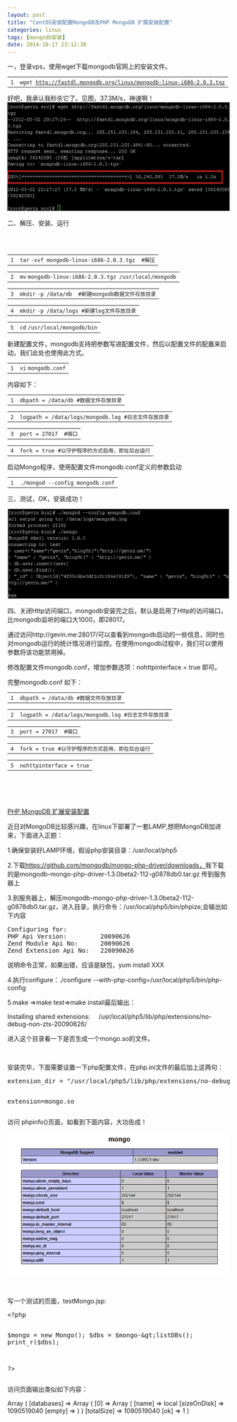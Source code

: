 ```yaml
---
layout: post
title: "CentOS安装配置MongoDB及PHP MongoDB 扩展安装配置"
categories: linux
tags: [mongodb安装]
date: 2014-10-17 23:12:38
---
```


<p>一，登录vps，使用wget下载mongodb官网上的安装文件。</p>
<table>
<tbody>
<tr>
<td class="number"><code>1</code></td>
<td class="content"><code class="plain">wget&nbsp;<a href="http://fastdl.mongodb.org/linux/mongodb-linux-i686-2.0.3.tgz">http://fastdl.mongodb.org/linux/mongodb-linux-i686-2.0.3.tgz</a></code></td>
</tr>
</tbody>
</table>
</div>
</div>
</div>
<p>好吧，我承认我秒杀它了。见图，37.3M/s，神速啊！<br><a href="/upload/images/download-mongodb.jpg"><img class="alignnone  wp-image-290" title="download-mongodb" src="/upload/images/download-mongodb.jpg" alt="" height="246" width="575"></a></p>
<p>二、解压、安装、运行</p>
<div id="highlighter_687423" class="syntaxhighlighter notranslate ">
<div class="bar        show">
<div class="toolbar"><a class="item viewSource" title="view source" href="http://gevin.me/289.html#viewSource"><br></a>
<div class="item copyToClipboard">&nbsp;</div>








</div>
</div>
<div class="lines">
<div class="line alt1">
<table>
<tbody>
<tr>
<td class="number"><code>1</code></td>
<td class="content"><code class="functions">tar</code>&nbsp;<code class="plain">-xvf mongodb-linux-i686-2.0.3.tgz&nbsp;&nbsp;</code><code class="comments">#解压</code></td>








</tr>








</tbody>








</table>








</div>
<div class="line alt2">
<table>
<tbody>
<tr>
<td class="number"><code>2</code></td>
<td class="content"><code class="functions">mv</code>&nbsp;<code class="plain">mongodb-linux-i686-2.0.3.tgz /usr/</code><code class="functions">local</code><code class="plain">/mongodb</code></td>








</tr>








</tbody>








</table>








</div>
<div class="line alt1">
<table>
<tbody>
<tr>
<td class="number"><code>3</code></td>
<td class="content"><code class="functions">mkdir</code>&nbsp;<code class="plain">-p /data/db&nbsp;&nbsp;</code><code class="comments">#新建mongodb数据文件存放目录</code></td>








</tr>








</tbody>








</table>








</div>
<div class="line alt2">
<table>
<tbody>
<tr>
<td class="number"><code>4</code></td>
<td class="content"><code class="functions">mkdir</code>&nbsp;<code class="plain">-p /data/logs&nbsp;</code><code class="comments">#新建log文件存放目录</code></td>








</tr>








</tbody>








</table>








</div>
<div class="line alt1">
<table>
<tbody>
<tr>
<td class="number"><code>5</code></td>
<td class="content"><code class="functions">cd</code>&nbsp;<code class="plain">/usr/</code><code class="functions">local</code><code class="plain">/mongodb/bin</code></td>








</tr>








</tbody>








</table>








</div>








</div>








</div>
<p>新建配置文件，mongodb支持把参数写进配置文件，然后以配置文件的配置来启动，我们此处也使用此方式。</p>
<div id="highlighter_614693" class="syntaxhighlighter notranslate ">
<div class="lines">
<div class="line alt1">
<table>
<tbody>
<tr>
<td class="number"><code>1</code></td>
<td class="content"><code class="functions">vi</code>&nbsp;<code class="plain">mongodb.conf</code></td>








</tr>








</tbody>








</table>








</div>








</div>








</div>
<p>内容如下：</p>
<div id="highlighter_343808" class="syntaxhighlighter notranslate ">
<div class="lines">
<div class="line alt1">
<table>
<tbody>
<tr>
<td class="number"><code>1</code></td>
<td class="content"><code class="plain">dbpath = /data/db&nbsp;</code><code class="comments">#数据文件存放目录</code></td>








</tr>








</tbody>








</table>








</div>
<div class="line alt2">
<table>
<tbody>
<tr>
<td class="number"><code>2</code></td>
<td class="content"><code class="plain">logpath = /data/logs/mongodb.log&nbsp;</code><code class="comments">#日志文件存放目录</code></td>








</tr>








</tbody>








</table>








</div>
<div class="line alt1">
<table>
<tbody>
<tr>
<td class="number"><code>3</code></td>
<td class="content"><code class="plain">port = 27017&nbsp;&nbsp;</code><code class="comments">#端口</code></td>








</tr>








</tbody>








</table>








</div>
<div class="line alt2">
<table>
<tbody>
<tr>
<td class="number"><code>4</code></td>
<td class="content"><code class="plain">fork =&nbsp;</code><code class="functions">true</code>&nbsp;&nbsp;<code class="comments">#以守护程序的方式启用，即在后台运行</code></td>








</tr>








</tbody>








</table>








</div>








</div>








</div>
<p>启动Mongo程序，使用配置文件mongodb.conf定义的参数启动</p>
<div id="highlighter_31959" class="syntaxhighlighter notranslate ">
<div class="lines">
<div class="line alt1">
<table>
<tbody>
<tr>
<td class="number"><code>1</code></td>
<td class="content"><code class="plain">./mongod --config mongodb.conf</code></td>








</tr>








</tbody>








</table>








</div>








</div>








</div>
<p>三、测试，OK，安装成功！</p>
<p><a href="/upload/images/mongo-run.jpg"><img class="alignnone  wp-image-291" title="mongo-run" src="/upload/images/mongo-run.jpg" alt="" height="203" width="581"></a></p>
<p>四、关闭Http访问端口，mongodb安装完之后，默认是启用了Http的访问端口，比mongodb监听的端口大1000，即28017。</p>
<p>通过访问http://gevin.me:28017/可以查看到mongodb启动的一些信息，同时也对mongodb运行的统计情况进行监控。在使用mongodb过程中，我们可以使用参数将该功能禁用掉。</p>
<p>修改配置文件mongodb.conf，增加参数选项：nohttpinterface = true 即可。</p>
<p>完整mongodb.conf 如下：</p>
<div id="highlighter_907466" class="syntaxhighlighter notranslate ">
<div class="lines">
<div class="line alt1">
<table>
<tbody>
<tr>
<td class="number"><code>1</code></td>
<td class="content"><code class="plain">dbpath = /data/db&nbsp;</code><code class="comments">#数据文件存放目录</code></td>








</tr>








</tbody>








</table>








</div>
<div class="line alt2">
<table>
<tbody>
<tr>
<td class="number"><code>2</code></td>
<td class="content"><code class="plain">logpath = /data/logs/mongodb.log&nbsp;</code><code class="comments">#日志文件存放目录</code></td>








</tr>








</tbody>








</table>








</div>
<div class="line alt1">
<table>
<tbody>
<tr>
<td class="number"><code>3</code></td>
<td class="content"><code class="plain">port = 27017&nbsp;&nbsp;</code><code class="comments">#端口</code></td>








</tr>








</tbody>








</table>








</div>
<div class="line alt2">
<table>
<tbody>
<tr>
<td class="number"><code>4</code></td>
<td class="content"><code class="plain">fork =&nbsp;</code><code class="functions">true</code>&nbsp;&nbsp;<code class="comments">#以守护程序的方式启用，即在后台运行</code></td>








</tr>








</tbody>








</table>








</div>
<div class="line alt1 highlighted">
<table>
<tbody>
<tr>
<td class="number"><code>5</code></td>
<td class="content"><code class="plain">nohttpinterface =&nbsp;</code><code class="functions">true</code></td>








</tr>








</tbody>








</table>








</div>








</div>








</div>







</div>
<div class="postTitle">&nbsp;</div>
<div class="postTitle">&nbsp;</div>
<div class="postTitle">&nbsp;</div>
<div class="postTitle">&nbsp;</div>
<div class="postTitle"><a id="cb_post_title_url" class="postTitle2" href="http://www.cnblogs.com/liupeizhi/archive/2012/10/05/MongoDB_PHP.html">PHP MongoDB 扩展安装配置</a></div>
<div id="cnblogs_post_body">
<p>近日对MongoDB比较感兴趣，在linux下部署了一套LAMP,想把MongoDB加进来，下面进入正题：</p>
<p>1.确保安装好LAMP环境，假设php安装目录：/usr/local/php5</p>
<p>2.下载<a href="https://github.com/mongodb/mongo-php-driver/downloads%C3%AF%C2%BC%C2%8C">https://github.com/mongodb/mongo-php-driver/downloads，</a>我下载的是mongodb-mongo-php-driver-1.3.0beta2-112-g0878db0.tar.gz 传到服务器上</p>
<p>3.到服务器上，解压mongodb-mongo-php-driver-1.3.0beta2-112-g0878db0.tar.gz，进入目录，执行命令：/usr/local/php5/bin/phpize,会输出如下内容</p>
<div class="cnblogs_code">
<pre>Configuring for:
PHP Api Version:         20090626
Zend Module Api No:      20090626
Zend Extension Api No:   220090626</pre>
</div>
<p>说明命令正常，如果出错，应该是缺包，yum install XXX</p>
<p>4.执行configure：./configure --with-php-config=/usr/local/php5/bin/php-config</p>
<p>5.make =&gt;make test=&gt;make install最后输出：</p>
<p>Installing shared extensions:&nbsp;&nbsp;&nbsp;&nbsp; /usr/local/php5/lib/php/extensions/no-debug-non-zts-20090626/</p>
<p>进入这个目录看一下是否生成一个mongo.so的文件。</p>
<p>&nbsp;</p>
<p>安装完毕，下面需要设置一下php配置文件，在php.ini文件的最后加上这两句：</p>
<div class="cnblogs_code">
<pre>extension_dir = "/usr/local/php5/lib/php/extensions/no-debug-non-zts-20090626/"

extension=mongo.so</pre>
</div>
<p>访问 phpinfo()页面，如看到下面内容，大功告成！</p>
<p><img src="/upload/images/2012100522190614.png" alt=""></p>
<p>&nbsp;</p>
<p>写一个测试的页面，testMongo.jsp:</p>
<pre>&lt;?php

$mongo = new Mongo();
$dbs = $mongo-&gt;listDBs();
print_r($dbs);

?&gt;</pre>
<p>访问页面输出类似如下内容：</p>
<p>Array ( [databases] =&gt; Array ( [0] =&gt; Array ( [name] =&gt; local [sizeOnDisk] =&gt; 1090519040 [empty] =&gt; ) ) [totalSize] =&gt; 1090519040 [ok] =&gt; 1 )</p>
